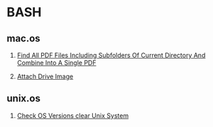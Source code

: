 # BASH #


## mac.os ##

1. [Find All PDF Files Including Subfolders Of Current Directory And Combine Into A Single PDF](/bash/bash.mac.os.find.pdf.files.combine.into.single.pdf)

1. [Attach Drive Image](/bash/bash.mac.os.attach.drive.image.sh)

## unix.os ##

1. [Check OS Versions clear Unix System](/bash/bash.unix.os.function.check.os.system.sh)